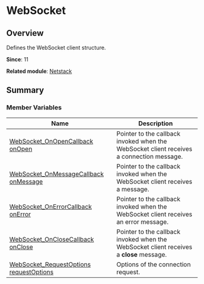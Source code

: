 # WebSocket


## Overview

Defines the WebSocket client structure.

**Since**: 11

**Related module**: [Netstack](netstack.md)


## Summary


### Member Variables

| Name| Description| 
| -------- | -------- |
| [WebSocket_OnOpenCallback](netstack.md#websocket_onopencallback) [onOpen](netstack.md#onopen) |Pointer to the callback invoked when the WebSocket client receives a connection message.| 
| [WebSocket_OnMessageCallback](netstack.md#websocket_onmessagecallback) [onMessage](netstack.md#onmessage) | Pointer to the callback invoked when the WebSocket client receives a message.| 
| [WebSocket_OnErrorCallback](netstack.md#websocket_onerrorcallback) [onError](netstack.md#onerror) | Pointer to the callback invoked when the WebSocket client receives an error message.| 
| [WebSocket_OnCloseCallback](netstack.md#websocket_onclosecallback) [onClose](netstack.md#onclose) | Pointer to the callback invoked when the WebSocket client receives a **close** message.| 
| [WebSocket_RequestOptions](_web_socket___request_options.md) [requestOptions](netstack.md#requestoptions) |Options of the connection request.| 
